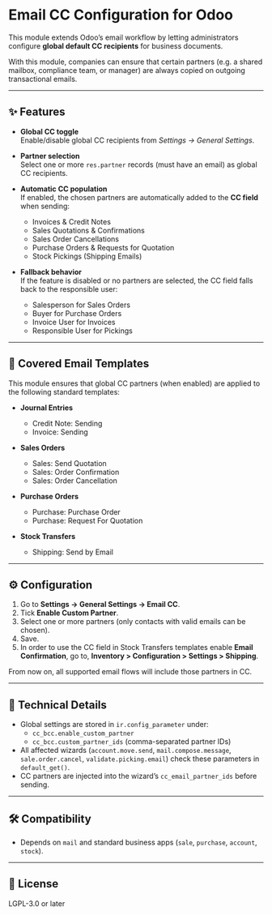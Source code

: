 # Email CC Configuration for Odoo

This module extends Odoo’s email workflow by letting administrators configure **global default CC recipients** for business documents.  

With this module, companies can ensure that certain partners (e.g. a shared mailbox, compliance team, or manager) are always copied on outgoing transactional emails.

---

## ✨ Features

- **Global CC toggle**  
  Enable/disable global CC recipients from *Settings → General Settings*.

- **Partner selection**  
  Select one or more `res.partner` records (must have an email) as global CC recipients.

- **Automatic CC population**  
  If enabled, the chosen partners are automatically added to the **CC field** when sending:
  - Invoices & Credit Notes
  - Sales Quotations & Confirmations
  - Sales Order Cancellations
  - Purchase Orders & Requests for Quotation
  - Stock Pickings (Shipping Emails)

- **Fallback behavior**  
  If the feature is disabled or no partners are selected, the CC field falls back to the responsible user:
  - Salesperson for Sales Orders
  - Buyer for Purchase Orders
  - Invoice User for Invoices
  - Responsible User for Pickings

---

## 📧 Covered Email Templates

This module ensures that global CC partners (when enabled) are applied to the following standard templates:

- **Journal Entries**
  - Credit Note: Sending  
  - Invoice: Sending  

- **Sales Orders**
  - Sales: Send Quotation  
  - Sales: Order Confirmation  
  - Sales: Order Cancellation  

- **Purchase Orders**
  - Purchase: Purchase Order  
  - Purchase: Request For Quotation  

- **Stock Transfers**
  - Shipping: Send by Email  

---

## ⚙️ Configuration

1. Go to **Settings → General Settings → Email CC**.
2. Tick **Enable Custom Partner**.
3. Select one or more partners (only contacts with valid emails can be chosen).
4. Save.
5. In order to use the CC field in Stock Transfers templates enable **Email Confirmation**, go to, **Inventory > Configuration > Settings > Shipping**. 

From now on, all supported email flows will include those partners in CC.

---

## 🔄 Technical Details

- Global settings are stored in `ir.config_parameter` under:
  - `cc_bcc.enable_custom_partner`
  - `cc_bcc.custom_partner_ids` (comma-separated partner IDs)
- All affected wizards (`account.move.send`, `mail.compose.message`, `sale.order.cancel`, `validate.picking.email`) check these parameters in `default_get()`.
- CC partners are injected into the wizard’s `cc_email_partner_ids` before sending.

---

## 🛠️ Compatibility

- Depends on `mail` and standard business apps (`sale`, `purchase`, `account`, `stock`).

---

## 📄 License

LGPL-3.0 or later

